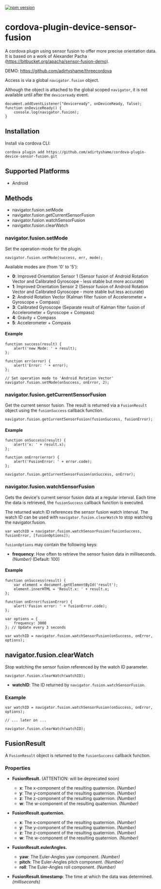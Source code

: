 [![npm version](https://badge.fury.io/js/cordova-plugin-device-sensor-fusion.svg)](http://badge.fury.io/js/cordova-plugin-device-sensor-fusion)

# cordova-plugin-device-sensor-fusion

A cordova plugin using sensor fusion to offer more precise orientation data.
It is based on a work of Alexander Pacha (https://bitbucket.org/apacha/sensor-fusion-demo).

DEMO:
https://github.com/adirtyshame/threecordova

Access is via a global `navigator.fusion` object.

Although the object is attached to the global scoped `navigator`, it is not available until after the `deviceready` event.

    document.addEventListener("deviceready", onDeviceReady, false);
    function onDeviceReady() {
        console.log(navigator.fusion);
    }

## Installation

Install via cordova CLI:

    cordova plugin add https://github.com/adirtyshame/cordova-plugin-device-sensor-fusion.git

## Supported Platforms

- Android

## Methods

- navigator.fusion.setMode
- navigator.fusion.getCurrentSensorFusion
- navigator.fusion.watchSensorFusion
- navigator.fusion.clearWatch

### navigator.fusion.setMode

Set the operation-mode for the plugin. 

    navigator.fusion.setMode(success, err, mode);

Available modes are (from '0' to '5'):

- __0__: Improved Orientation Sensor 1 (Sensor fusion of Android Rotation Vector and Calibrated Gyroscope - less stable but more accurate)
- __1__: Improved Orientation Sensor 2 (Sensor fusion of Android Rotation Vector and Calibrated Gyroscope - more stable but less accurate)
- __2__: Android Rotation Vector (Kalman filter fusion of Accelerometer + Gyroscope + Compass)
- __3__: Calibrated Gyroscope (Separate result of Kalman filter fusion of Accelerometer + Gyroscope + Compass)
- __4__: Gravity + Compass
- __5__: Accelerometer + Compass

#### Example

    function success(result) {
        alert('new Mode: ' + result);
    };

    function err(error) {
        alert('Error: ' + error);
    };
    
    // Set operation mode to 'Android Rotation Vector'
    navigator.fusion.setMode(onSuccess, onError, 2);

### navigator.fusion.getCurrentSensorFusion

Get the current sensor fusion. The result is returned via a `FusionResult`
object using the `fusionSuccess` callback function.

    navigator.fusion.getCurrentSensorFusion(fusionSuccess, fusionError);

#### Example

    function onSuccess(result) {
        alert('x: ' + result.x);
    };

    function onError(error) {
        alert('FusionError: ' + error.code);
    };

    navigator.fusion.getCurrentSensorFusion(onSuccess, onError);
    
### navigator.fusion.watchSensorFusion

Gets the device's current sensor fusion data at a regular interval. Each time the data
is retrieved, the `fusionSuccess` callback function is executed.

The returned watch ID references the sensor fusion watch interval. The watch
ID can be used with `navigator.fusion.clearWatch` to stop watching the navigator.fusion.

    var watchID = navigator.fusion.watchSensorFusion(fusionSuccess, fusionError, [fusionOptions]);

`fusionOptions` may contain the following keys:

- __frequency__: How often to retrieve the sensor fusion data in milliseconds. _(Number)_ (Default: 100)

#### Example

    function onSuccess(result) {
        var element = document.getElementById('result');
        element.innerHTML = 'Result.x: ' + result.x;
    };

    function onError(fusionError) {
        alert('Fusion error: ' + fusionError.code);
    };

    var options = {
        frequency: 3000
    }; // Update every 3 seconds

    var watchID = navigator.fusion.watchSensorFusion(onSuccess, onError, options);
    
## navigator.fusion.clearWatch

Stop watching the sensor fusion referenced by the watch ID parameter.

    navigator.fusion.clearWatch(watchID);

- __watchID__: The ID returned by `navigator.fusion.watchSensorFusion`.

### Example

    var watchID = navigator.fusion.watchSensorFusion(onSuccess, onError, options);

    // ... later on ...

    navigator.fusion.clearWatch(watchID);

## FusionResult

A `FusionResult` object is returned to the `fusionSuccess` callback function.

### Properties

- __FusionResult.__ (ATTENTION: will be deprecated soon)
  * __x__: The x-component of the resulting quaternion. _(Number)_
  * __y__: The y-component of the resulting quaternion. _(Number)_
  * __z__: The z-component of the resulting quaternion. _(Number)_
  * __w__: The w-component of the resulting quaternion. _(Number)_

- __FusionResult.quaternion.__
  * __x__: The x-component of the resulting quaternion. _(Number)_
  * __y__: The y-component of the resulting quaternion. _(Number)_
  * __z__: The z-component of the resulting quaternion. _(Number)_
  * __w__: The w-component of the resulting quaternion. _(Number)_

- __FusionResult.eulerAngles.__
  * __yaw__: The Euler-Angles yaw component. _(Number)_
  * __pitch__: The Euler-Angles pitch component. _(Number)_
  * __roll__: The Euler-Angles roll component. _(Number)_

- __FusionResult.timestamp__: The time at which the data was determined.  _(milliseconds)_
